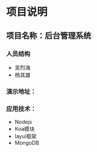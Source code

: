 # 项目说明

## 项目名称：后台管理系统

### 人员结构

* 吴烈海
* 杨其雄

### 演示地址：

### 应用技术：

* Nodejs
* Koa模块
* layui框架
* MongoDB
